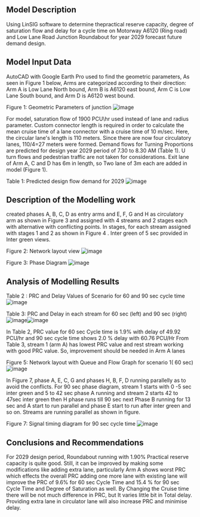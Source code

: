 ## Model Description 
Using LinSIG software to determine thepractical reserve capacity, degree of saturation flow and delay for a cycle time on Motorway A6120 (Ring road) and Low Lane Road Junction Roundabout for year 2029 forecast future demand design.
## Model Input Data
AutoCAD with Google Earth Pro used to find the geometric parameters, As seen in Figure 1 below, Arms are categorized according to their direction: Arm A is Low Lane North bound, Arm B is A6120 east bound, Arm C is Low Lane South bound, and Arm D is A6120 west bound. 

Figure 1: Geometric Parameters of junction
![image](https://github.com/user-attachments/assets/4ec30d75-d361-476e-a024-6cf905b76738)

For model, saturation flow of 1900 PCU\hr used instead of lane and radius parameter. Custom connector length is required in order to calculate the mean cruise time of a lane connector with a cruise time of 10 m/sec. Here, the circular lane's length is 110 meters. Since there are now four circulatory lanes, 110/4=27 meters were formed. Demand flows for Turning Proportions are predicted for design year 2029 period of 7.30 to 8.30 AM (Table 1). U turn flows and pedestrian traffic are not taken for considerations. Exit lane of Arm A, C and D has 6m in length, so Two lane of 3m each are added in model (Figure 1). 

Table 1: Predicted design flow demand for 2029
![image](https://github.com/user-attachments/assets/b693bbf1-bf6e-4e5b-bfa9-24ed7652ab95)

## Description of the Modelling work
created phases A, B, C, D as entry arms and E, F, G and H as circulatory arm as shown in Figure 3 and assigned with 4 streams and 2 stages each with alternative with conflicting points. In stages, for each stream assigned with stages 1 and 2 as shown in Figure 4 .  Inter green of 5 sec provided in Inter green views. 

Figure 2: Network layout view
![image](https://github.com/user-attachments/assets/bee5918a-b293-4b0a-a1e5-bdae3d67fdda)

Figure 3: Phase Diagram
![image](https://github.com/user-attachments/assets/0962ab83-a5ee-4bdd-98a6-28aeefd1bf5a)

## Analysis of Modelling Results

Table 2 : PRC and Delay Values of Scenario for 60 and 90 sec cycle time
![image](https://github.com/user-attachments/assets/caede5b3-db43-420e-99e2-f175148b020f)

Table 3: PRC and Delay in each stream for 60 sec (left) and 90 sec (right)
![image](https://github.com/user-attachments/assets/f8d1fc0e-53f4-4099-b081-d93926f313ae)![image](https://github.com/user-attachments/assets/d6fe4766-3bea-41e7-b231-769e19ea6cac)

In Table 2, PRC value for 60 sec Cycle time is 1.9% with delay of 49.92 PCU/hr and 90 sec cycle time shows 2.0 % delay with 60.76 PCU/Hr
From Table 3, stream 1 (arm A) has lowest PRC value and rest stream working with good PRC value. So, improvement should be needed in Arm A lanes

Figure 5: Network layout with Queue and Flow Graph for scenario 1( 60 sec)
![image](https://github.com/user-attachments/assets/5f7ebeea-ebd0-48a0-a909-f024555beada)

In Figure 7, phase A, E, C, G and phases H, B, F, D running parallelly as to avoid the 
conflicts. For 90 sec phase diagram, stream 1 starts with 0 -5 sec inter green and 5 to 42 sec phase A running and stream 2 starts 42 to 47sec inter green then H phase runs till 90 sec next Phase B running for 13 sec and A start to run parallel  and phase E start to run after inter green and so on. Streams are running parallel as shown in figure.

Figure 7: Signal timing diagram for 90 sec cycle time
![image](https://github.com/user-attachments/assets/7dd1842e-94c0-4698-8db8-57eb2460cf43)

## Conclusions and Recommendations

For 2029 design period, Roundabout running with 1.90% Practical reserve capacity is quite good. Still, it can be improved by making some modifications like adding extra lane, particularly Arm A shows worst PRC which effects the overall PRC adding one more lane with existing lane will improve the PRC of 9.6% for 60 sec Cycle Time and 15.4 % for 90 sec Cycle Time and Degree of Saturation as well. By Changing the Cruise time there will be not much difference in PRC, but It varies little bit in Total delay. Providing extra lane in circulator lane will also increase PRC and minimise delay.
